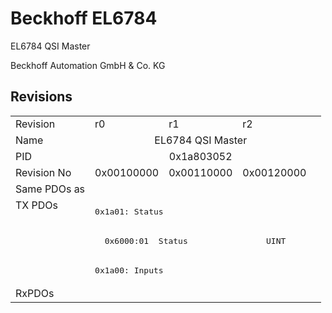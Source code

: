 # Beckhoff EL6784

EL6784 QSI Master

Beckhoff Automation GmbH & Co. KG



## Revisions
<table>
<tr >
<td>Revision</td>
<td>r0</td>
<td>r1</td>
<td>r2</td>
</tr>
<tr >
<td>Name</td>
<td colspan=3 align="center">EL6784 QSI Master</td>
</tr>
<tr >
<td>PID</td>
<td colspan=3 align="center">0x1a803052</td>
</tr>
<tr >
<td>Revision No</td>
<td>0x00100000</td>
<td>0x00110000</td>
<td>0x00120000</td>
</tr>
<tr >
<td>Same PDOs as</td>
<td colspan=3 align="center"></td>
</tr>
<tr class="txpdo pdosection">
<td rowspan=3 valign=top>TX PDOs</td>
<td colspan=3 align="left"><pre>0x1a01: Status</pre></td>
<td></td>
</tr>
<tr class="txpdo">
<td colspan=3 align="left"><pre>  0x6000:01  Status                UINT</pre></td>
</tr>
<tr class="txpdo pdosection">
<td colspan=3 align="left"><pre>0x1a00: Inputs</pre></td>
</tr>
<tr >
<td>RxPDOs</td>
<td colspan=3 align="left"></td>
</tr>
</table>
